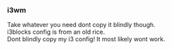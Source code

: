 <h3>i3wm</h3>
Take whatever you need dont copy it blindly though.<br>
i3blocks config is from an old rice.<br>
Dont blindly copy my i3 config! It most likely wont work.
